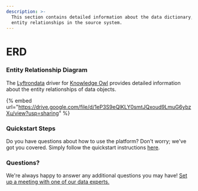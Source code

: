 ```yaml
---
description: >-
  This section contains detailed information about the data dictionary, and
  entity relationships in the source system.
---
```


# ERD

### Entity Relationship Diagram

The [Lyftrondata](https://www.lyftrondata.com/) driver for [Knowledge Owl](https://www.lyftrondata.com/integration/business-analytics/knowledgeowl//) provides detailed information about the entity relationships of data objects.

{% embed url="https://drive.google.com/file/d/1eP3S9eQlKLY0smtJQxoud9LmuG6ybzXu/view?usp=sharing" %}
### Quickstart Steps

Do you have questions about how to use the platform? Don't worry; we've got you covered. Simply follow the quickstart instructions [here](../../../../quickstart-steps.md).

### Questions? <a href="#questions" id="questions"></a>

We're always happy to answer any additional questions you may have! [Set up a meeting with one of our data experts.](https://www.lyftrondata.com/book-a-meeting/)

